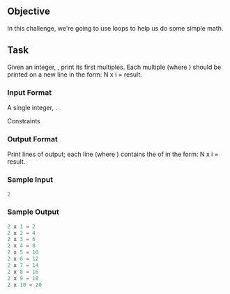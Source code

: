 ## Objective
In this challenge, we're going to use loops to help us do some simple math.

## Task
Given an integer, , print its first  multiples. Each multiple  (where ) should be printed on a new line in the form: N x i = result.

### Input Format

A single integer, .

Constraints

### Output Format

Print  lines of output; each line  (where ) contains the  of  in the form:
N x i = result.

### Sample Input

````Java
2
````

### Sample Output

````Java
2 x 1 = 2
2 x 2 = 4
2 x 3 = 6
2 x 4 = 8
2 x 5 = 10
2 x 6 = 12
2 x 7 = 14
2 x 8 = 16
2 x 9 = 18
2 x 10 = 20
````